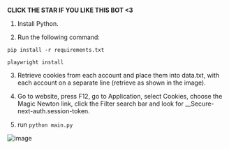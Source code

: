 **CLICK THE STAR IF YOU LIKE THIS BOT <3**

1. Install Python.

2. Run the following command:

``pip install -r requirements.txt``

``playwright install``

3. Retrieve cookies from each account and place them into data.txt, with each account on a separate line (retrieve as shown in the image).

4. Go to website, press F12, go to Application, select Cookies, choose the Magic Newton link, click the Filter search bar and look for __Secure-next-auth.session-token.
5. run ``python main.py``

 ![image](https://github.com/user-attachments/assets/eacc91df-3616-4a57-8d68-44fe312f32ad)
